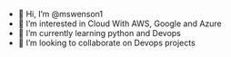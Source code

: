 - 👋 Hi, I’m @mswenson1
- 👀 I’m interested in Cloud With AWS, Google and Azure
- 🌱 I’m currently learning python and Devops
- 💞️ I’m looking to collaborate on Devops projects

<!---
mswenson1/mswenson1 is a ✨ special ✨ repository because its `README.md` (this file) appears on your GitHub profile.
You can click the Preview link to take a look at your changes.
--->
